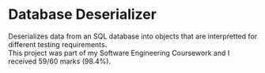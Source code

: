 # Database Deserializer
Deserializes data from an SQL database into objects that are interpretted for different testing requirements.  
This project was part of my Software Engineering Coursework and I received 59/60 marks (98.4%).
